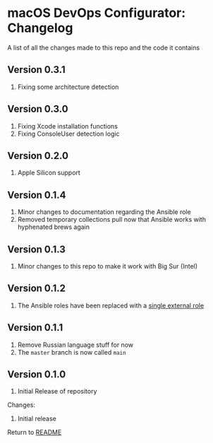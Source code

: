 macOS DevOps Configurator: Changelog
====================================
A list of all the changes made to this repo and the code it contains

Version 0.3.1
-------------

1. Fixing some architecture detection

Version 0.3.0
-------------

1. Fixing Xcode installation functions
2. Fixing ConsoleUser detection logic

Version 0.2.0
-------------

1. Apple Silicon support

Version 0.1.4
-------------

1. Minor changes to documentation regarding the Ansible role
2. Removed temporary collections pull now that Ansible works with hyphenated brews again

Version 0.1.3
-------------

1. Minor changes to this repo to make it work with Big Sur (Intel)

Version 0.1.2
-------------

1. The Ansible roles have been replaced with a [single external role](https://galaxy.ansible.com/ahrenstein/mac_setup)

Version 0.1.1
-------------

1. Remove Russian language stuff for now
2. The `master` branch is now called `main`

Version 0.1.0
------------

1. Initial Release of repository

Changes:

1. Initial release

Return to [README](README.md)
